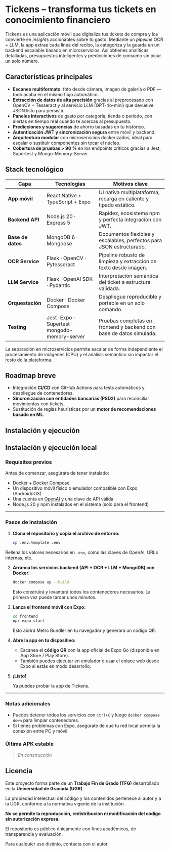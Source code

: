 # Tickens – transforma tus tickets en conocimiento financiero

Tickens es una aplicación móvil que digitaliza tus tickets de compra y los convierte en *insights* accionables sobre tu gasto.
Mediante un _pipeline_ OCR + LLM, la app extrae cada línea del recibo, la categoriza y la guarda en un backend escalable basado en microservicios.
Así obtienes analíticas detalladas, presupuestos inteligentes y predicciones de consumo sin picar un solo número.

## Características principales

- **Escaneo multiformato**: foto desde cámara, imagen de galería o PDF — todo acaba en el mismo flujo automático.
- **Extracción de datos de alta precisión** gracias al preprocesado con OpenCV + Tesseract y al servicio LLM (GPT-4o-mini) que devuelve JSON listo para persistir.
- **Paneles interactivos** de gasto por categoría, tienda o periodo, con alertas en tiempo real cuando te acercas al presupuesto.
- **Predicciones y sugerencias** de ahorro basadas en tu histórico.
- **Autenticación JWT y sincronización segura** entre móvil y backend.
- **Arquitectura modular** con microservicios dockerizados, ideal para escalar o sustituir componentes sin tocar el núcleo.
- **Cobertura de pruebas > 90 %** en los endpoints críticos gracias a Jest, Supertest y Mongo-Memory-Server.

## Stack tecnológico

| Capa              | Tecnologías                                   | Motivos clave                                                                 |
|-------------------|-----------------------------------------------|-------------------------------------------------------------------------------|
| **App móvil**     | React Native + TypeScript + Expo              | UI nativa multiplataforma, recarga en caliente y tipado estático.             |
| **Backend API**   | Node.js 20 · Express 5                        | Rapidez, ecosistema npm y perfecta integración con JWT.                       |
| **Base de datos** | MongoDB 6 · Mongoose                          | Documentos flexibles y escalables, perfectos para JSON estructurado.          |
| **OCR Service**   | Flask · OpenCV · Pytesseract                  | Pipeline robusto de limpieza y extracción de texto desde imagen.              |
| **LLM Service**   | Flask · OpenAI SDK · Pydantic                 | Interpretación semántica del ticket a estructura validada.                    |
| **Orquestación**  | Docker · Docker Compose                       | Despliegue reproducible y portable en un solo comando.                        |
| **Testing**       | Jest-Expo · Supertest · mongodb-memory-server | Pruebas completas en frontend y backend con base de datos simulada.           |

La separación en microservicios permite escalar de forma independiente el procesamiento de imágenes (CPU) y el análisis semántico sin impactar el resto de la plataforma.

## Roadmap breve

- Integración **CI/CD** con GitHub Actions para tests automáticos y despliegue de contenedores.  
- **Sincronización con entidades bancarias (PSD2)** para reconciliar movimientos con tickets.  
- Sustitución de reglas heurísticas por un **motor de recomendaciones basado en ML**.  

## Instalación y ejecución

## Instalación y ejecución local

### Requisitos previos

Antes de comenzar, asegúrate de tener instalado:

- [Docker + Docker Compose](https://docs.docker.com/get-docker/)
- Un dispositivo móvil físico o emulador compatible con Expo (Android/iOS)
- Una cuenta en [OpenAI](https://platform.openai.com/) y una clave de API válida
- Node.js 20 y npm instalados en el sistema (solo para el frontend)

---

### Pasos de instalación

1. **Clona el repositorio y copia el archivo de entorno:**

    ```bash
   cp .env.template .env
    ```

Rellena los valores necesarios en `.env`, como las claves de OpenAI, URLs internas, etc.

2. **Arranca los servicios backend (API + OCR + LLM + MongoDB) con Docker:**

   ```bash
   docker compose up --build
   ```

   Esto construirá y levantará todos los contenedores necesarios. La primera vez puede tardar unos minutos.

3. **Lanza el frontend móvil con Expo:**

   ```bash
   cd frontend
   npx expo start
   ```

   Esto abrirá Metro Bundler en tu navegador y generará un código QR.

4. **Abre la app en tu dispositivo:**

   * Escanea el **código QR** con la app oficial de Expo Go (disponible en App Store / Play Store).
   * También puedes ejecutar en emulador o usar el enlace web desde Expo si estás en modo desarrollo.

5. **¡Listo!**

   Ya puedes probar la app de Tickens.

---

### Notas adicionales

* Puedes detener todos los servicios con `Ctrl+C` y luego `docker compose down` para limpiar contenedores.
* Si tienes problemas con Expo, asegúrate de que tu red local permita la conexión entre PC y móvil.


### Última APK estable

> _En construcción_

## Licencia

Este proyecto forma parte de un **Trabajo Fin de Grado (TFG)** desarrollado en la **Universidad de Granada (UGR)**.

La propiedad intelectual del código y los contenidos pertenece al autor y a la UGR, conforme a la normativa vigente de la institución.

**No se permite la reproducción, redistribución ni modificación del código sin autorización expresa.**

El repositorio es público únicamente con fines académicos, de transparencia y evaluación.

Para cualquier uso distinto, contacta con el autor.
